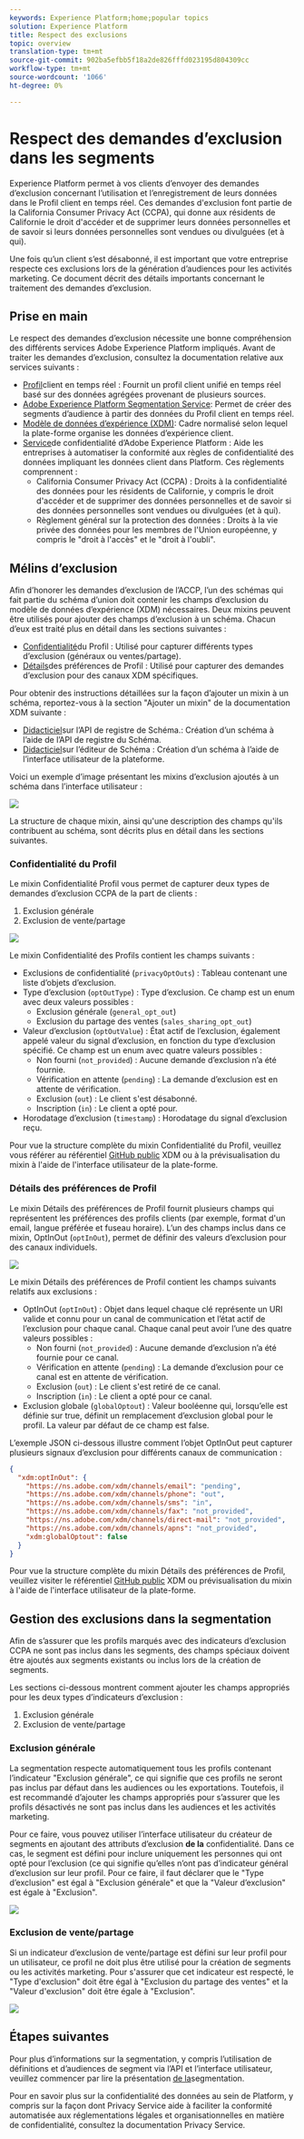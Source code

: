 ```yaml
---
keywords: Experience Platform;home;popular topics
solution: Experience Platform
title: Respect des exclusions
topic: overview
translation-type: tm+mt
source-git-commit: 902ba5efbb5f18a2de826fffd023195d804309cc
workflow-type: tm+mt
source-wordcount: '1066'
ht-degree: 0%

---
```



# Respect des demandes d’exclusion dans les segments

Experience Platform permet à vos clients d’envoyer des demandes d’exclusion concernant l’utilisation et l’enregistrement de leurs données dans le Profil client en temps réel. Ces demandes d&#39;exclusion font partie de la California Consumer Privacy Act (CCPA), qui donne aux résidents de Californie le droit d&#39;accéder et de supprimer leurs données personnelles et de savoir si leurs données personnelles sont vendues ou divulguées (et à qui).

Une fois qu’un client s’est désabonné, il est important que votre entreprise respecte ces exclusions lors de la génération d’audiences pour les activités marketing. Ce document décrit des détails importants concernant le traitement des demandes d’exclusion.

## Prise en main

Le respect des demandes d’exclusion nécessite une bonne compréhension des différents services Adobe Experience Platform impliqués. Avant de traiter les demandes d’exclusion, consultez la documentation relative aux services suivants :

- [Profil](../profile/home.md)client en temps réel : Fournit un profil client unifié en temps réel basé sur des données agrégées provenant de plusieurs sources.
- [Adobe Experience Platform Segmentation Service](./home.md): Permet de créer des segments d’audience à partir des données du Profil client en temps réel.
- [Modèle de données d’expérience (XDM)](../xdm/home.md): Cadre normalisé selon lequel la plate-forme organise les données d’expérience client.
- [Service](../privacy-service/home.md)de confidentialité d’Adobe Experience Platform : Aide les entreprises à automatiser la conformité aux règles de confidentialité des données impliquant les données client dans Platform. Ces règlements comprennent :
   - California Consumer Privacy Act (CCPA) : Droits à la confidentialité des données pour les résidents de Californie, y compris le droit d&#39;accéder et de supprimer des données personnelles et de savoir si des données personnelles sont vendues ou divulguées (et à qui).
   - Règlement général sur la protection des données : Droits à la vie privée des données pour les membres de l&#39;Union européenne, y compris le &quot;droit à l&#39;accès&quot; et le &quot;droit à l&#39;oubli&quot;.

## Mélins d’exclusion

Afin d’honorer les demandes d’exclusion de l’ACCP, l’un des schémas qui fait partie du schéma d’union doit contenir les champs d’exclusion du modèle de données d’expérience (XDM) nécessaires. Deux mixins peuvent être utilisés pour ajouter des champs d’exclusion à un schéma. Chacun d’eux est traité plus en détail dans les sections suivantes :

- [Confidentialité](#profile-privacy)du Profil : Utilisé pour capturer différents types d’exclusion (généraux ou ventes/partage).
- [Détails](#profile-preferences-details)des préférences de Profil : Utilisé pour capturer des demandes d’exclusion pour des canaux XDM spécifiques.

Pour obtenir des instructions détaillées sur la façon d’ajouter un mixin à un schéma, reportez-vous à la section &quot;Ajouter un mixin&quot; de la documentation XDM suivante :
- [Didacticiel](../xdm/api/getting-started.md)sur l’API de registre de Schéma.: Création d’un schéma à l’aide de l’API de registre du Schéma.
- [Didacticiel](../xdm/tutorials/create-schema-ui.md)sur l’éditeur de Schéma : Création d’un schéma à l’aide de l’interface utilisateur de la plateforme.

Voici un exemple d’image présentant les mixins d’exclusion ajoutés à un schéma dans l’interface utilisateur :

![](images/opt-outs/opt-out-mixins-user-interface.png)

La structure de chaque mixin, ainsi qu&#39;une description des champs qu&#39;ils contribuent au schéma, sont décrits plus en détail dans les sections suivantes.

### Confidentialité du Profil

Le mixin Confidentialité Profil vous permet de capturer deux types de demandes d’exclusion CCPA de la part de clients :

1. Exclusion générale
2. Exclusion de vente/partage

![](images/opt-outs/profile-privacy.png)

Le mixin Confidentialité des Profils contient les champs suivants :

- Exclusions de confidentialité (`privacyOptOuts`) : Tableau contenant une liste d’objets d’exclusion.
- Type d’exclusion (`optOutType`) : Type d’exclusion. Ce champ est un enum avec deux valeurs possibles :
   - Exclusion générale (`general_opt_out`)
   - Exclusion du partage des ventes (`sales_sharing_opt_out`)
- Valeur d’exclusion (`optOutValue`) : État actif de l’exclusion, également appelé valeur du signal d’exclusion, en fonction du type d’exclusion spécifié. Ce champ est un enum avec quatre valeurs possibles :
   - Non fourni (`not_provided`) : Aucune demande d’exclusion n’a été fournie.
   - Vérification en attente (`pending`) : La demande d’exclusion est en attente de vérification.
   - Exclusion (`out`) : Le client s&#39;est désabonné.
   - Inscription (`in`) : Le client a opté pour.
- Horodatage d’exclusion (`timestamp`) : Horodatage du signal d’exclusion reçu.

Pour vue la structure complète du mixin Confidentialité du Profil, veuillez vous référer au référentiel [GitHub public](https://github.com/adobe/xdm/blob/master/schemas/context/profile-privacy.schema.json) XDM ou à la prévisualisation du mixin à l&#39;aide de l&#39;interface utilisateur de la plate-forme.

### Détails des préférences de Profil

Le mixin Détails des préférences de Profil fournit plusieurs champs qui représentent les préférences des profils clients (par exemple, format d&#39;un email, langue préférée et fuseau horaire). L’un des champs inclus dans ce mixin, OptInOut (`optInOut`), permet de définir des valeurs d’exclusion pour des canaux individuels.

![](images/opt-outs/profile-preferences-details.png)

Le mixin Détails des préférences de Profil contient les champs suivants relatifs aux exclusions :

- OptInOut (`optInOut`) : Objet dans lequel chaque clé représente un URI valide et connu pour un canal de communication et l’état actif de l’exclusion pour chaque canal. Chaque canal peut avoir l’une des quatre valeurs possibles :
   - Non fourni (`not_provided`) : Aucune demande d’exclusion n’a été fournie pour ce canal.
   - Vérification en attente (`pending`) : La demande d’exclusion pour ce canal est en attente de vérification.
   - Exclusion (`out`) : Le client s&#39;est retiré de ce canal.
   - Inscription (`in`) : Le client a opté pour ce canal.
- Exclusion globale (`globalOptout`) : Valeur booléenne qui, lorsqu’elle est définie sur true, définit un remplacement d’exclusion global pour le profil. La valeur par défaut de ce champ est false.

L’exemple JSON ci-dessous illustre comment l’objet OptInOut peut capturer plusieurs signaux d’exclusion pour différents canaux de communication :

```json
{
  "xdm:optInOut": {
    "https://ns.adobe.com/xdm/channels/email": "pending",
    "https://ns.adobe.com/xdm/channels/phone": "out",
    "https://ns.adobe.com/xdm/channels/sms": "in",
    "https://ns.adobe.com/xdm/channels/fax": "not_provided",
    "https://ns.adobe.com/xdm/channels/direct-mail": "not_provided",
    "https://ns.adobe.com/xdm/channels/apns": "not_provided",
    "xdm:globalOptout": false
  }
}
```

Pour vue la structure complète du mixin Détails des préférences de Profil, veuillez visiter le référentiel [GitHub public](https://github.com/adobe/xdm/blob/master/schemas/context/profile-preferences-details.schema.json) XDM ou prévisualisation du mixin à l&#39;aide de l&#39;interface utilisateur de la plate-forme.

## Gestion des exclusions dans la segmentation

Afin de s’assurer que les profils marqués avec des indicateurs d’exclusion CCPA ne sont pas inclus dans les segments, des champs spéciaux doivent être ajoutés aux segments existants ou inclus lors de la création de segments.

Les sections ci-dessous montrent comment ajouter les champs appropriés pour les deux types d’indicateurs d’exclusion :
1. Exclusion générale
2. Exclusion de vente/partage

### Exclusion générale

La segmentation respecte automatiquement tous les profils contenant l’indicateur &quot;Exclusion générale&quot;, ce qui signifie que ces profils ne seront pas inclus par défaut dans les audiences ou les exportations. Toutefois, il est recommandé d’ajouter les champs appropriés pour s’assurer que les profils désactivés ne sont pas inclus dans les audiences et les activités marketing.

Pour ce faire, vous pouvez utiliser l’interface utilisateur du créateur de segments en ajoutant des attributs d’exclusion **de la** confidentialité. Dans ce cas, le segment est défini pour inclure uniquement les personnes qui ont opté pour l’exclusion (ce qui signifie qu’elles n’ont pas d’indicateur général d’exclusion sur leur profil. Pour ce faire, il faut déclarer que le &quot;Type d’exclusion&quot; est égal à &quot;Exclusion générale&quot; et que la &quot;Valeur d’exclusion&quot; est égale à &quot;Exclusion&quot;.

![](images/opt-outs/segment-general-opt-out.png)

### Exclusion de vente/partage

Si un indicateur d’exclusion de vente/partage est défini sur leur profil pour un utilisateur, ce profil ne doit plus être utilisé pour la création de segments ou les activités marketing. Pour s&#39;assurer que cet indicateur est respecté, le &quot;Type d&#39;exclusion&quot; doit être égal à &quot;Exclusion du partage des ventes&quot; et la &quot;Valeur d&#39;exclusion&quot; doit être égale à &quot;Exclusion&quot;.

![](images/opt-outs/segment-sales-sharing-opt-out.png)

<!-- ### Overriding default exclusions

In some instances, such as building a segment of people who have opted out, it may be necessary to override the default exclusion of opted-out profiles. This override can be done via the API or in the Segment Builder user interface. -->

## Étapes suivantes

Pour plus d’informations sur la segmentation, y compris l’utilisation de définitions et d’audiences de segment via l’API et l’interface utilisateur, veuillez commencer par lire la présentation [de la](./home.md)segmentation.

Pour en savoir plus sur la confidentialité des données au sein de Platform, y compris sur la façon dont Privacy Service aide à faciliter la conformité automatisée aux réglementations légales et organisationnelles en matière de confidentialité, consultez la documentation [](../privacy-service/home.md)Privacy Service.
